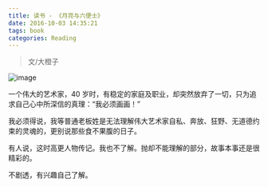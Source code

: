 ```yaml
---
title: 读书 - 《月亮与六便士》
date: 2016-10-03 14:35:21
tags: book
categories: Reading
---
```


> 文/大橙子

![image](https://tobyqin.github.io/images/moon-and-peny.jpg)


一个伟大的艺术家，40 岁时，有稳定的家庭及职业，却突然放弃了一切，只为追求自己心中所深信的真理：“我必须画画！”

<!-- more -->

我必须得说，我等普通老板姓是无法理解伟大艺术家自私、奔放、狂野、无道德约束的灵魂的，更别说那些食不果腹的日子。

有人说，这时高更人物传记。我也不了解。抛却不能理解的部分，故事本事还是很精彩的。

不剧透，有兴趣自己了解。
